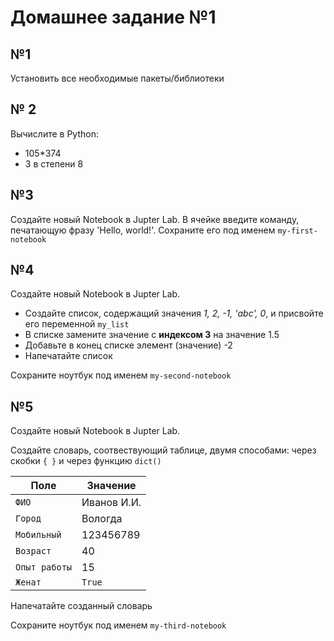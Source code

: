 # Домашнее задание №1

## №1

Установить все необходимые пакеты/библиотеки


## № 2

Вычислите в Python: 

- 105*374
- 3 в степени 8

 ## №3

Создайте новый Notebook в Jupter Lab. В ячейке введите команду, печатающую фразу 'Hello, world!'. Сохраните его под именем `my-first-notebook`

## №4

Создайте новый Notebook в Jupter Lab. 

- Создайте список, содержащий значения *1, 2, -1, 'abc', 0*, и присвойте его переменной `my_list`
- В списке замените значение с **индексом 3** на значение 1.5
- Добавьте в конец списке элемент (значение) -2
- Напечатайте список

Сохраните ноутбук под именем `my-second-notebook`

## №5

Создайте новый Notebook в Jupter Lab. 

Создайте словарь, соотвествующий таблице, двумя способами: через скобки `{ }` и через функцию `dict()` 

|Поле|Значение|
|-|-|
|`ФИО`|Иванов И.И.|
|`Город`|Вологда|
|`Мобильный`|123456789|
|`Возраст`|40|
|`Опыт работы`|15|
|`Женат`|`True`|

Напечатайте созданный словарь

Сохраните ноутбук под именем `my-third-notebook`
